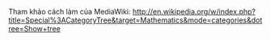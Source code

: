 Tham khảo cách làm của MediaWiki:
http://en.wikipedia.org/w/index.php?title=Special%3ACategoryTree&target=Mathematics&mode=categories&dotree=Show+tree